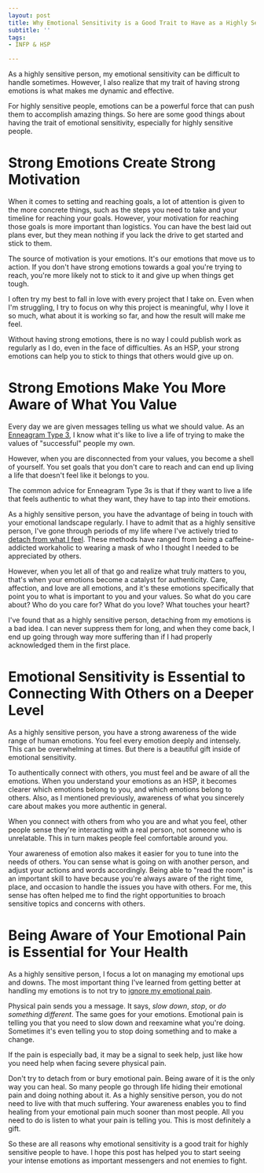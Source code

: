 ```yaml
---
layout: post
title: Why Emotional Sensitivity is a Good Trait to Have as a Highly Sensitive Person
subtitle: ''
tags:
- INFP & HSP

---
```

As a highly sensitive person, my emotional sensitivity can be difficult to handle sometimes. However, I also realize that my trait of having strong emotions is what makes me dynamic and effective.

For highly sensitive people, emotions can be a powerful force that can push them to accomplish amazing things. So here are some good things about having the trait of emotional sensitivity, especially for highly sensitive people.

# Strong Emotions Create Strong Motivation

When it comes to setting and reaching goals, a lot of attention is given to the more concrete things, such as the steps you need to take and your timeline for reaching your goals. However, your motivation for reaching those goals is more important than logistics. You can have the best laid out plans ever, but they mean nothing if you lack the drive to get started and stick to them.

The source of motivation is your emotions. It's our emotions that move us to action. If you don't have strong emotions towards a goal you're trying to reach, you're more likely not to stick to it and give up when things get tough.

I often try my best to fall in love with every project that I take on. Even when I'm struggling, I try to focus on why this project is meaningful, why I love it so much, what about it is working so far, and how the result will make me feel. 

Without having strong emotions, there is no way I could publish work as regularly as I do, even in the face of difficulties. As an HSP, your strong emotions can help you to stick to things that others would give up on.  

# Strong Emotions Make You More Aware of What You Value

Every day we are given messages telling us what we should value. As an [Enneagram Type 3](), I know what it's like to live a life of trying to make the values of "successful" people my own.  

However, when you are disconnected from your values, you become a shell of yourself. You set goals that you don't care to reach and can end up living a life that doesn't feel like it belongs to you. 

The common advice for Enneagram Type 3s is that if they want to live a life that feels authentic to what they want, they have to tap into their emotions. 

As a highly sensitive person, you have the advantage of being in touch with your emotional landscape regularly. I have to admit that as a highly sensitive person, I've gone through periods of my life where I've actively tried to [detach from what I feel](). These methods have ranged from being a caffeine-addicted workaholic to wearing a mask of who I thought I needed to be appreciated by others. 

However, when you let all of that go and realize what truly matters to you, that's when your emotions become a catalyst for authenticity. Care, affection, and love are all emotions, and it's these emotions specifically that point you to what is important to you and your values. So what do you care about? Who do you care for? What do you love? What touches your heart? 

I've found that as a highly sensitive person, detaching from my emotions is a bad idea. I can never suppress them for long, and when they come back, I end up going through way more suffering than if I had properly acknowledged them in the first place. 

# Emotional Sensitivity is Essential to Connecting With Others on a Deeper Level

As a highly sensitive person, you have a strong awareness of the wide range of human emotions. You feel every emotion deeply and intensely. This can be overwhelming at times. But there is a beautiful gift inside of emotional sensitivity. 

To authentically connect with others, you must feel and be aware of all the emotions. When you understand your emotions as an HSP, it becomes clearer which emotions belong to you, and which emotions belong to others. Also, as I mentioned previously, awareness of what you sincerely care about makes you more authentic in general. 

When you connect with others from who you are and what you feel, other people sense they're interacting with a real person, not someone who is unrelatable. This in turn makes people feel comfortable around you. 

Your awareness of emotion also makes it easier for you to tune into the needs of others. You can sense what is going on with another person, and adjust your actions and words accordingly. Being able to "read the room" is an important skill to have because you're always aware of the right time, place, and occasion to handle the issues you have with others. For me, this sense has often helped me to find the right opportunities to broach sensitive topics and concerns with others. 

# Being Aware of Your Emotional Pain is Essential for Your Health 
As a highly sensitive person, I focus a lot on managing my emotional ups and downs. The most important thing I've learned from getting better at handling my emotions is to not try to [ignore my emotional pain](). 

Physical pain sends you a message. It says, *slow down*, *stop*, or *do something different*. The same goes for your emotions. Emotional pain is telling you that you need to slow down and reexamine what you're doing. Sometimes it's even telling you to stop doing something and to make a change.  

If the pain is especially bad, it may be a signal to seek help, just like how you need help when facing severe physical pain. 

Don't try to detach from or bury emotional pain. Being aware of it is the only way you can heal. So many people go through life hiding their emotional pain and doing nothing about it. As a highly sensitive person, you do not need to live with that much suffering. Your awareness enables you to find healing from your emotional pain much sooner than most people. All you need to do is listen to what your pain is telling you. This is most definitely a gift. 

So these are all reasons why emotional sensitivity is a good trait for highly sensitive people to have. I hope this post has helped you to start seeing your intense emotions as important messengers and not enemies to fight. 